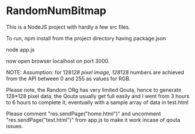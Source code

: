# RandomNumBitmap

This is a NodeJS project with hardly a few src files.

To run,
npm install from the project directory having package.json

node app.js

now open browser localhost on port 3000. 

NOTE:
Assumption: for 128*128 pixel image, 128*128  numbers are achieved from the API between 0 and 255 as values for RGB.

Please note, the Random ORg has very limited Qouta, hence to generate 128*128 pixel data, the Qouta usually get full easily and
I went from 3 hours to 6 hours to complete it, eventually with a sample array of data in test.html

Please comment "res.sendPage("home.html")" and uncomment "res.sendPage("test.html")" from app.js to make it work incase of qouta issues.
